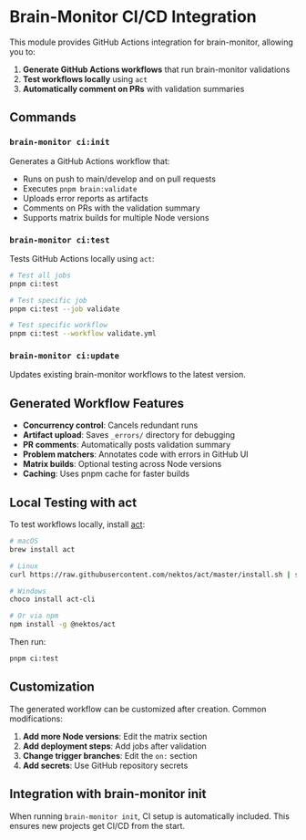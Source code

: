 # Brain-Monitor CI/CD Integration

This module provides GitHub Actions integration for brain-monitor, allowing you to:

1. **Generate GitHub Actions workflows** that run brain-monitor validations
2. **Test workflows locally** using `act`
3. **Automatically comment on PRs** with validation summaries

## Commands

### `brain-monitor ci:init`

Generates a GitHub Actions workflow that:
- Runs on push to main/develop and on pull requests
- Executes `pnpm brain:validate`
- Uploads error reports as artifacts
- Comments on PRs with the validation summary
- Supports matrix builds for multiple Node versions

### `brain-monitor ci:test`

Tests GitHub Actions locally using `act`:

```bash
# Test all jobs
pnpm ci:test

# Test specific job
pnpm ci:test --job validate

# Test specific workflow
pnpm ci:test --workflow validate.yml
```

### `brain-monitor ci:update`

Updates existing brain-monitor workflows to the latest version.

## Generated Workflow Features

- **Concurrency control**: Cancels redundant runs
- **Artifact upload**: Saves `_errors/` directory for debugging
- **PR comments**: Automatically posts validation summary
- **Problem matchers**: Annotates code with errors in GitHub UI
- **Matrix builds**: Optional testing across Node versions
- **Caching**: Uses pnpm cache for faster builds

## Local Testing with act

To test workflows locally, install [act](https://github.com/nektos/act):

```bash
# macOS
brew install act

# Linux
curl https://raw.githubusercontent.com/nektos/act/master/install.sh | sudo bash

# Windows
choco install act-cli

# Or via npm
npm install -g @nektos/act
```

Then run:
```bash
pnpm ci:test
```

## Customization

The generated workflow can be customized after creation. Common modifications:

1. **Add more Node versions**: Edit the matrix section
2. **Add deployment steps**: Add jobs after validation
3. **Change trigger branches**: Edit the `on:` section
4. **Add secrets**: Use GitHub repository secrets

## Integration with brain-monitor init

When running `brain-monitor init`, CI setup is automatically included. This ensures new projects get CI/CD from the start.
